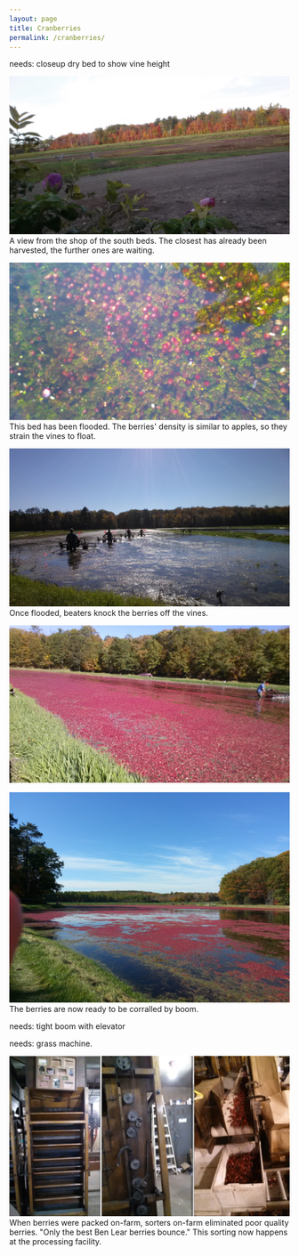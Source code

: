 ```yaml
---
layout: page
title: Cranberries
permalink: /cranberries/
---
```


needs: closeup dry bed to show vine height

![southDry](/img/2015cranpic/SouthDry.jpg)
A view from the shop of the south beds. The closest has already been harvested, the further ones are waiting.

![pulling](/img/2015cranpic/pulling.jpg)
This bed has been flooded. The berries' density is similar to apples, so they strain the vines to float.

![beating](/img/2015cranpic/Beating.jpg)
Once flooded, beaters knock the berries off the vines. 

![beaten](/img/2015cranpic/Beaten.jpg)

![floating](/img/2015cranpic/floating.jpg)
The berries are now ready to be corralled by boom.

needs: tight boom with elevator

needs: grass machine.

![bounce](/img/2015cranpic/bounce.png)
When berries were packed on-farm, sorters on-farm eliminated poor quality berries. "Only the best Ben Lear berries bounce." This sorting now happens at the processing facility.


